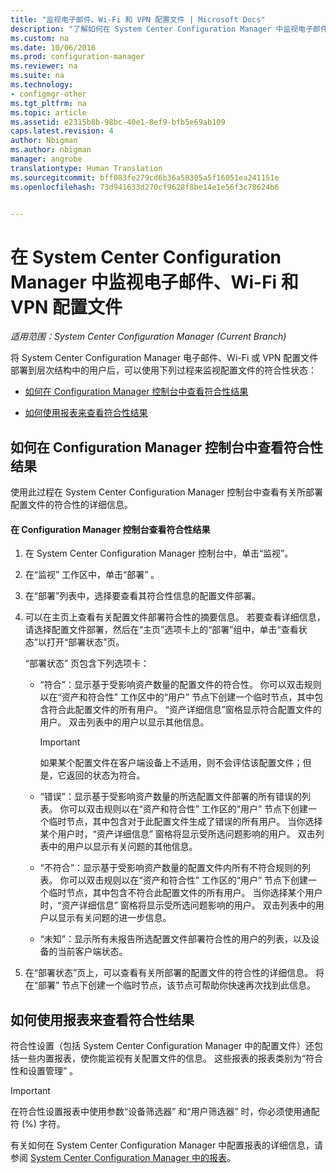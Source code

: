 ```yaml
---
title: "监视电子邮件、Wi-Fi 和 VPN 配置文件 | Microsoft Docs"
description: "了解如何在 System Center Configuration Manager 中监视电子邮件、Wi-Fi 和 VPN 配置文件的符合性状态。"
ms.custom: na
ms.date: 10/06/2016
ms.prod: configuration-manager
ms.reviewer: na
ms.suite: na
ms.technology:
- configmgr-other
ms.tgt_pltfrm: na
ms.topic: article
ms.assetid: e2315b8b-98bc-40e1-8ef9-bfb5e69ab109
caps.latest.revision: 4
author: Nbigman
ms.author: nbigman
manager: angrobe
translationtype: Human Translation
ms.sourcegitcommit: bff083fe279cd6b36a58305a5f16051ea241151e
ms.openlocfilehash: 73d941633d270cf9628f8be14e1e56f3c78624b6


---
```


# <a name="monitor-email-wi-fi-and-vpn-profiles-in-system-center-configuration-manager"></a>在 System Center Configuration Manager 中监视电子邮件、Wi-Fi 和 VPN 配置文件

*适用范围：System Center Configuration Manager (Current Branch)*

将 System Center Configuration Manager 电子邮件、Wi-Fi 或 VPN 配置文件部署到层次结构中的用户后，可以使用下列过程来监视配置文件的符合性状态：  

-   [如何在 Configuration Manager 控制台中查看符合性结果](#BKMK_console)  

-   [如何使用报表来查看符合性结果](#BKMK_Reports)  

##  <a name="a-namebkmkconsolea-how-to-view-compliance-results-in-the-configuration-manager-console"></a><a name="BKMK_console"></a> 如何在 Configuration Manager 控制台中查看符合性结果  
 使用此过程在 System Center Configuration Manager 控制台中查看有关所部署配置文件的符合性的详细信息。  

#### <a name="to-view-compliance-results-in-the-configuration-manager-console"></a>在 Configuration Manager 控制台查看符合性结果  

1.  在 System Center Configuration Manager 控制台中，单击“监视”。  

2.  在“监视”  工作区中，单击“部署” 。  

3.  在“部署”列表中，选择要查看其符合性信息的配置文件部署。  

4.  可以在主页上查看有关配置文件部署符合性的摘要信息。 若要查看详细信息，请选择配置文件部署，然后在“主页”选项卡上的“部署”组中，单击“查看状态”以打开“部署状态”页。  

     “部署状态”  页包含下列选项卡：  

    -   “符合”：显示基于受影响资产数量的配置文件的符合性。 你可以双击规则以在“资产和符合性”  工作区中的“用户”  节点下创建一个临时节点，其中包含符合此配置文件的所有用户。 “资产详细信息”窗格显示符合配置文件的用户。 双击列表中的用户以显示其他信息。  

        > [!IMPORTANT]  
        >  如果某个配置文件在客户端设备上不适用，则不会评估该配置文件；但是，它返回的状态为符合。  

    -   “错误”：显示基于受影响资产数量的所选配置文件部署的所有错误的列表。 你可以双击规则以在“资产和符合性”  工作区的“用户”  节点下创建一个临时节点，其中包含对于此配置文件生成了错误的所有用户。 当你选择某个用户时，“资产详细信息”  窗格将显示受所选问题影响的用户。 双击列表中的用户以显示有关问题的其他信息。  

    -   “不符合”：显示基于受影响资产数量的配置文件内所有不符合规则的列表。 你可以双击规则以在“资产和符合性”  工作区的“用户”  节点下创建一个临时节点，其中包含不符合此配置文件的所有用户。 当你选择某个用户时，“资产详细信息”  窗格将显示受所选问题影响的用户。 双击列表中的用户以显示有关问题的进一步信息。  

    -   “未知”：显示所有未报告所选配置文件部署符合性的用户的列表，以及设备的当前客户端状态。  

5.  在“部署状态”页上，可以查看有关所部署的配置文件的符合性的详细信息。 将在“部署”  节点下创建一个临时节点，该节点可帮助你快速再次找到此信息。  

##  <a name="a-namebkmkreportsa-how-to-view-compliance-results-by-using-reports"></a><a name="BKMK_Reports"></a> 如何使用报表来查看符合性结果  
 符合性设置（包括 System Center Configuration Manager 中的配置文件）还包括一些内置报表，使你能监视有关配置文件的信息。 这些报表的报表类别为“符合性和设置管理” 。  

> [!IMPORTANT]  
>  在符合性设置报表中使用参数“设备筛选器”  和“用户筛选器”  时，你必须使用通配符 (%) 字符。  

 有关如何在 System Center Configuration Manager 中配置报表的详细信息，请参阅 [System Center Configuration Manager 中的报表](../../core/servers/manage/reporting.md)。  



<!--HONumber=Dec16_HO3-->


